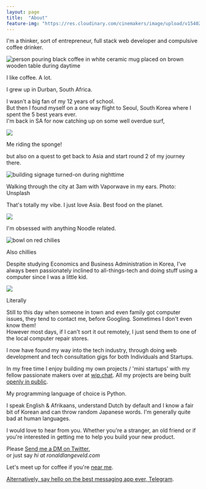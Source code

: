 ```yaml
---
layout: page
title:  "About"
feature-img: "https://res.cloudinary.com/cinemakers/image/upload/v1540219384/blog/IMG_4600-1.jpg"
---
```


I'm a thinker, sort of entrepreneur, full stack web developer and compulsive coffee drinker.

![person pouring black coffee in white ceramic mug placed on brown wooden table during daytime](https://images.unsplash.com/photo-1522012188892-24beb302783d?ixlib=rb-0.3.5&q=80&fm=jpg&crop=entropy&cs=tinysrgb&w=1080&fit=max&ixid=eyJhcHBfaWQiOjExNzczfQ&s=37a973ee704cd13747dc444583a8f647)

I like coffee. A lot. 

I grew up in Durban, South Africa.

I wasn't a big fan of my 12 years of school.  
But then I found myself on a one way flight to Seoul, South Korea where I spent the 5 best years ever.  
I'm back in SA for now catching up on some well overdue surf,

![](https://res.cloudinary.com/cinemakers/image/upload/v1540219384/blog/IMG_5996.jpg)

Me riding the sponge! 

but also on a quest to get back to Asia and start round 2 of my journey there.

![building signage turned-on during nighttime](https://images.unsplash.com/photo-1531931477284-7e16215c9540?ixlib=rb-0.3.5&q=80&fm=jpg&crop=entropy&cs=tinysrgb&w=1080&fit=max&ixid=eyJhcHBfaWQiOjExNzczfQ&s=c6c4078c6b1c7268c7aa02fa52bdac07)

Walking through the city at 3am with Vaporwave in my ears. Photo: Unsplash

That's totally my vibe. I just love Asia. Best food on the planet.

![](https://res.cloudinary.com/cinemakers/image/upload/v1540219384/blog/IMG_1044.jpg)

I'm obsessed with anything Noodle related.

![bowl on red chilies](https://images.unsplash.com/photo-1533841175647-39fea57b86ba?ixlib=rb-0.3.5&q=80&fm=jpg&crop=entropy&cs=tinysrgb&w=1080&fit=max&ixid=eyJhcHBfaWQiOjExNzczfQ&s=4ebe82e77c2c8dc1f2b60d091736454b)

Also chillies

Despite studying Economics and Business Administration in Korea, I've always been passionately inclined to all-things-tech  and doing stuff using a computer since I was a little kid.

![](https://res.cloudinary.com/cinemakers/image/upload/v1540219384/blog/404898_3453785464693_729423200_n.jpg)

Literally

  
Still to this day when someone in town and even family got computer issues, they tend to contact me, before Googling. Sometimes I don't even know them!  
However most days, if I can't sort it out remotely, I just send them to one of the local computer repair stores.

I now have found my way into the tech industry, through doing web development and tech consultation gigs for both Individuals and Startups.

In my free time I enjoy building my own projects / 'mini startups' with my fellow passionate makers over at [wip.chat](https://wip.chat/). All my projects are being built [openly in public](https://wip.chat/@ronaldl93).

My programming language of choice is Python.

I speak English & Afrikaans, understand Dutch by default and I know a fair bit of Korean and can throw random Japanese words. I'm generally quite bad at human languages.

I would love to hear from you. Whether you're a stranger, an old friend or if you're interested in getting me to help you build your new product.

Please [Send me a DM on Twitter.](https://twitter.com/messages/compose?recipient_id=138731725)  
or just say _hi at ronaldlangeveld.com_

Let's meet up for coffee if you're [near me](https://nomadlist.com/@ronald).

[Alternatively, say hello on the best messaging app ever, Telegram](https://t.me/ronaldl93).
